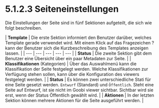 # 5.1.2.3 Seiteneinstellungen

Die Einstellungen der Seite sind in fünf Sektionen aufgeteilt, die sich wie folgt beschreiben.

| **Template**  | Die erste Sektion informiert den Benutzer darüber, welches Template gerade verwendet wird. Mit einem Klick auf das Fragezeichen ? kann der Benutzer sich die Kurzbeschreibung des Templates anzeigen lassen.  |
| --- | --- | --- | --- | --- |
| **Status**  | Die zweite Sektion gibt dem Benutzer eine Übersicht über ein paar Metadaten zur Seite.  |
| **Klassifikationen** \(Kategorien\) | Über das Auswahlmenü kann die Klassifikation der Seite festgelegt werden. Welche Klassifikationen zur Verfügung stehen sollen, kann über die Konfiguration des viewers festgelegt werden.  |
| **Status** | Es können zwei unterschiedliche Stati für eine Seite gesetzt werden. `Entwurf` \(Standard\) und `Öffentlich`. Steht eine Seite auf Entwurf, ist sie nicht im Goobi viewer sichtbar. Sichtbar wird sie erst, wenn der Status Öffentlich gewählt wird. |
| **Aktionen** | In der letzten Sektion können mehrere Aktionen für die Seite ausgeführt werden. |

